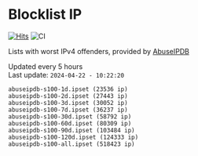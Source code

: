 # Blocklist IP

[![Hits](https://hits.seeyoufarm.com/api/count/incr/badge.svg?url=https%3A%2F%2Fgithub.com%2Fborestad%2Fblocklist-ip%2F&count_bg=%2379C83D&title_bg=%23555555&icon=&icon_color=%23E7E7E7&title=hits&edge_flat=false)](https://hits.seeyoufarm.com)  ![CI](https://img.shields.io/github/workflow/status/borestad/blocklist-ip/CI?style=flat-square)

Lists with worst IPv4 offenders, provided by [AbuseIPDB](https://www.abuseipdb.com/)

<!-- FOOTER-PLACEHOLDER -->
Updated every 5 hours<br>
Last update: `2024-04-22 - 10:22:20`
```
abuseipdb-s100-1d.ipset (23536 ip)
abuseipdb-s100-2d.ipset (27443 ip)
abuseipdb-s100-3d.ipset (30052 ip)
abuseipdb-s100-7d.ipset (36237 ip)
abuseipdb-s100-30d.ipset (58792 ip)
abuseipdb-s100-60d.ipset (80309 ip)
abuseipdb-s100-90d.ipset (103484 ip)
abuseipdb-s100-120d.ipset (124333 ip)
abuseipdb-s100-all.ipset (518423 ip)
```

